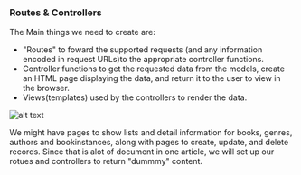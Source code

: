 ### Routes & Controllers

The Main things we need to create are:
- "Routes" to foward the supported requests (and any information encoded in request URLs)to the appropriate controller functions.
- Controller functions to get the requested data from the models, create an HTML page displaying the data, and return it to the user to view in the browser.
- Views(templates) used by the controllers to render the data.

![alt text](https://mdn.mozillademos.org/files/14456/MVC%20Express.png)

We might have pages to show lists and detail information for books, genres, authors and bookinstances, along with pages to create, update, and delete records. Since that is alot of document in one article, we will set up our rotues and controllers to return "dummmy" content.
